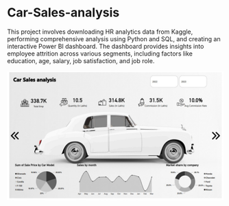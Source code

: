 # Car-Sales-analysis
This project involves downloading HR analytics data from Kaggle, performing comprehensive analysis using Python and SQL, and creating an interactive Power BI dashboard. The dashboard provides insights into employee attrition across various segments, including factors like education, age, salary, job satisfaction, and job role.

![logo](https://github.com/RamVish1997/Car-Sales-analysis/blob/main/Page%201.jpg)
